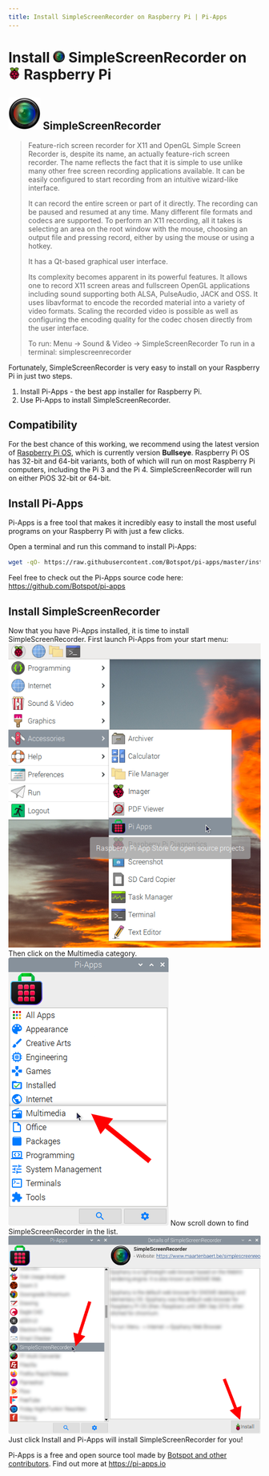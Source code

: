 ```yaml
---
title: Install SimpleScreenRecorder on Raspberry Pi | Pi-Apps
---
```

<div class="simple-install-content content">

# Install <img src="/img/app-icons/SimpleScreenRecorder/icon-64.png" height=24> SimpleScreenRecorder on <img src=/img/other-icons/raspberrypi-icon.svg height=24> Raspberry Pi

## <img src="/img/app-icons/SimpleScreenRecorder/icon-64.png"> SimpleScreenRecorder
> Feature-rich screen recorder for X11 and OpenGL
> Simple Screen Recorder is, despite its name, an actually feature-rich screen recorder. The name reflects the fact that it is simple to use unlike many other free screen recording applications available. It can be easily configured to start recording from an intuitive wizard-like interface.
> 
> It can record the entire screen or part of it directly.  The recording can be paused and resumed at any time. Many different file formats and codecs are supported. To perform an X11 recording, all it takes is selecting an area on the root window with the mouse, choosing an output file and pressing record, either by using the mouse or using a hotkey.
> 
> It has a Qt-based graphical user interface.
> 
> Its complexity becomes apparent in its powerful features. It allows one to record X11 screen areas and fullscreen OpenGL applications including sound supporting both ALSA, PulseAudio, JACK and OSS. It uses libavformat to encode the recorded material into a variety of video formats. Scaling the recorded video is possible as well as configuring the encoding quality for the codec chosen directly from the user interface.
> 
> To run: Menu -> Sound & Video -> SimpleScreenRecorder
> To run in a terminal: simplescreenrecorder

Fortunately, SimpleScreenRecorder is very easy to install on your Raspberry Pi in just two steps.
1. Install Pi-Apps - the best app installer for Raspberry Pi.
2. Use Pi-Apps to install SimpleScreenRecorder.
</div>
<div class="simple-install-content content">

## Compatibility
For the best chance of this working, we recommend using the latest version of [Raspberry Pi OS](https://www.raspberrypi.com/software/), which is currently version **Bullseye**.
Raspberry Pi OS has 32-bit and 64-bit variants, both of which will run on most Raspberry Pi computers, including the Pi 3 and the Pi 4.
SimpleScreenRecorder will run on either PiOS 32-bit or 64-bit.
</div>
<div class="simple-install-content content">

## Install Pi-Apps

Pi-Apps is a free tool that makes it incredibly easy to install the most useful programs on your Raspberry Pi with just a few clicks.

Open a terminal and run this command to install Pi-Apps:
```bash
wget -qO- https://raw.githubusercontent.com/Botspot/pi-apps/master/install | bash
```
Feel free to check out the Pi-Apps source code here: https://github.com/Botspot/pi-apps
</div>
<div class="simple-install-content content">

## Install SimpleScreenRecorder

Now that you have Pi-Apps installed, it is time to install SimpleScreenRecorder.
First launch Pi-Apps from your start menu:
<img src="/img/start-menu.png">
Then click on the Multimedia category.
<img src="/img/category-selections/Multimedia.png">
Now scroll down to find SimpleScreenRecorder in the list.
<img src="/img/app-icons/SimpleScreenRecorder/app-selection.png">
Just click Install and Pi-Apps will install SimpleScreenRecorder for you!
</div>
<div class="simple-install-content content">

Pi-Apps is a free and open source tool made by [Botspot and other contributors](/about/#contributors). Find out more at https://pi-apps.io
</div>
